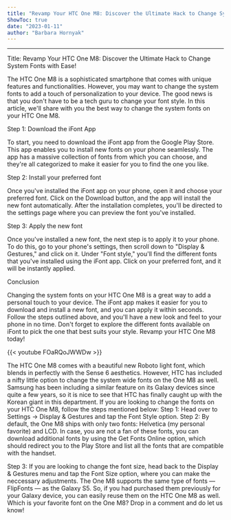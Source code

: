 ```yaml
---
title: "Revamp Your HTC One M8: Discover the Ultimate Hack to Change System Fonts with Ease!"
ShowToc: true 
date: "2023-01-11"
author: "Barbara Hornyak"
---
```

*****
Title: Revamp Your HTC One M8: Discover the Ultimate Hack to Change System Fonts with Ease!

The HTC One M8 is a sophisticated smartphone that comes with unique features and functionalities. However, you may want to change the system fonts to add a touch of personalization to your device. The good news is that you don't have to be a tech guru to change your font style. In this article, we'll share with you the best way to change the system fonts on your HTC One M8.

Step 1: Download the iFont App

To start, you need to download the iFont app from the Google Play Store. This app enables you to install new fonts on your phone seamlessly. The app has a massive collection of fonts from which you can choose, and they're all categorized to make it easier for you to find the one you like.

Step 2: Install your preferred font

Once you've installed the iFont app on your phone, open it and choose your preferred font. Click on the Download button, and the app will install the new font automatically. After the installation completes, you'll be directed to the settings page where you can preview the font you've installed.

Step 3: Apply the new font

Once you've installed a new font, the next step is to apply it to your phone. To do this, go to your phone's settings, then scroll down to "Display & Gestures," and click on it. Under "Font style," you'll find the different fonts that you've installed using the iFont app. Click on your preferred font, and it will be instantly applied.

Conclusion

Changing the system fonts on your HTC One M8 is a great way to add a personal touch to your device. The iFont app makes it easier for you to download and install a new font, and you can apply it within seconds. Follow the steps outlined above, and you'll have a new look and feel to your phone in no time. Don't forget to explore the different fonts available on iFont to pick the one that best suits your style. Revamp your HTC One M8 today!

{{< youtube FOaRQoJWWDw >}} 



The HTC One M8 comes with a beautiful new Roboto light font, which blends in perfectly with the Sense 6 aesthetics. However, HTC has included a nifty little option to change the system wide fonts on the One M8 as well.
Samsung has been including a similar feature on its Galaxy devices since quite a few years, so it is nice to see that HTC has finally caught up with the Korean giant in this department.
If you are looking to change the fonts on your HTC One M8, follow the steps mentioned below:
Step 1: Head over to Settings -> Display & Gestures and tap the Font Style option.
Step 2: By default, the One M8 ships with only two fonts: Helvetica (my personal favorite) and LCD. In case, you are not a fan of these fonts, you can download additional fonts by using the Get Fonts Online option, which should redirect you to the Play Store and list all the fonts that are compatible with the handset.

Step 3: If you are looking to change the font size, head back to the Display & Gestures menu and tap the Font Size option, where you can make the neccessary adjustments.
The One M8 supports the same type of fonts — FlipFonts — as the Galaxy S5. So, if you had purchased them previously for your Galaxy device, you can easily reuse them on the HTC One M8 as well.
Which is your favorite font on the One M8? Drop in a comment and do let us know!




